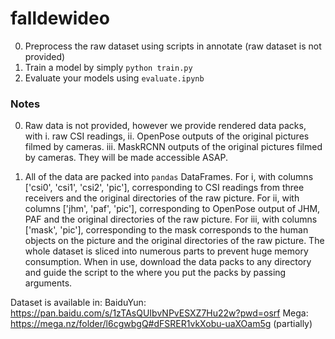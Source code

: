 # falldewideo

0. Preprocess the raw dataset using scripts in annotate (raw dataset is not provided)
1. Train a model by simply ```python train.py```
2. Evaluate your models using ```evaluate.ipynb```

### Notes

0. Raw data is not provided, however we provide rendered data packs, with 
    i.      raw CSI readings, 
    ii.     OpenPose outputs of the original pictures filmed by cameras.
    iii.    MaskRCNN outputs of the original pictures filmed by cameras.
    They will be made accessible ASAP.

1. All of the data are packed into ```pandas``` DataFrames. For i, with columns ['csi0', 'csi1', 'csi2', 'pic'], corresponding to CSI readings from three receivers and the original directories of the raw picture. For ii, with columns ['jhm', 'paf', 'pic'], corresponding to OpenPose output of JHM, PAF and the original directories of the raw picture. For iii, with columns ['mask', 'pic'], corresponding to the mask corresponds to the human objects on the picture and the original directories of the raw picture. The whole dataset is sliced into numerous parts to prevent huge memory consumption. When in use, download the data packs to any directory and guide the script to the where you put the packs by passing arguments.

Dataset is available in:
BaiduYun:   https://pan.baidu.com/s/1zTAsQUIbvNPvESXZ7Hu22w?pwd=osrf 
Mega:       https://mega.nz/folder/l6cgwbgQ#dFSRER1vkXobu-uaXOam5g (partially)

